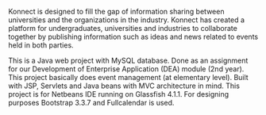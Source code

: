Konnect is designed to fill the gap of information sharing between universities and the organizations in the industry. Konnect has created a platform for undergraduates, universities and industries to collaborate together by publishing information such as ideas and news related to events held in both parties.

This is a Java web project with MySQL database. Done as an assignment for our Development of Enterprise Application (DEA) module (2nd year). This project basically does event management (at elementary level). Built with JSP, Servlets and Java beans with MVC architecture in mind. This project is for Netbeans IDE running on Glassfish 4.1.1. For designing purposes Bootstrap 3.3.7 and Fullcalendar is used.
